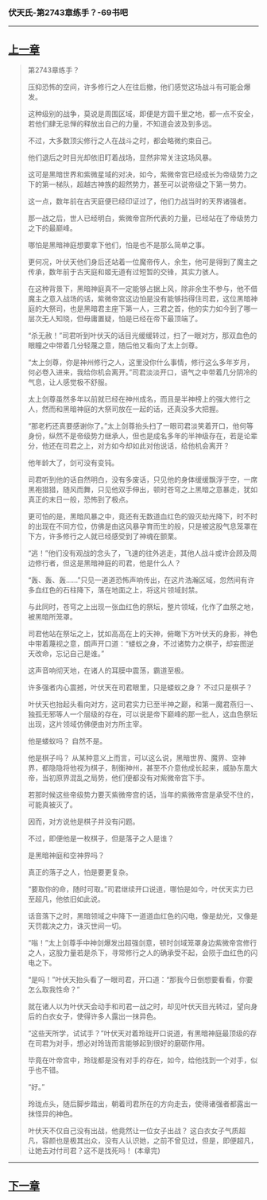 ### 伏天氏-第2743章练手？-69书吧

--------
[上一章](./36d53e85696cc2469ac9e49ebc5e38b6.md)
--------


>
>
>
>第2743章练手？
>
>压抑恐怖的空间，许多修行之人在往后撤，他们感觉这场战斗有可能会爆发。
>
>这种级别的战争，莫说是周围区域，即便是方圆千里之地，都一点不安全，若他们肆无忌惮的释放出自己的力量，不知道会波及到多远。
>
>不过，大多数顶尖修行之人在战斗之时，都会略微约束自己。
>
>他们退后之时目光却依旧盯着战场，显然非常关注这场风暴。
>
>这可是黑暗世界和紫微星域的对决，如今，紫微帝宫已经成长为帝级势力之下的第一梯队，超越古神族的超然势力，甚至可以说帝级之下第一势力。
>
>这一点，数年前在古天庭便已经印证过了，他们力战当时的天界诸强者。
>
>那一战之后，世人已经明白，紫微帝宫所代表的力量，已经站在了帝级势力之下的最巅峰。
>
>哪怕是黑暗神庭想要拿下他们，怕是也不是那么简单之事。
>
>更何况，叶伏天他们身后还站着一位魔帝传人，余生，他可是得到了魔主之传承，数年前于古天庭和姬无道有过短暂的交锋，其实力骇人。
>
>在这种背景下，黑暗神庭真不一定能够占据上风，除非余生不参与，他不借魔主之意入战场的话，紫微帝宫这边怕是没有能够挡得住司君，这位黑暗神庭的大祭司，也是黑暗君主座下第一人，三君之首，他的实力如今到了哪一层次无人知晓，但毋庸置疑，怕是已经在帝下最顶端了。
>
>“杀无赦！”司君听到叶伏天的话目光缓缓转过，扫了一眼对方，那双血色的眼瞳之中带着几分轻蔑之意，随后他又看向了太上剑尊。
>
>“太上剑尊，你是神州修行之人，这里没你什么事情，修行这么多年岁月，何必卷入进来，我给你机会离开。”司君淡淡开口，语气之中带着几分阴冷的气息，让人感觉极不舒服。
>
>太上剑尊虽然多年以前就已经在神州成名，而且是半神榜上的强大修行之人，然而和黑暗神庭的大祭司放在一起的话，还真没多大把握。
>
>“那老朽还真要感谢你了。”太上剑尊抬头扫了一眼司君淡笑着开口，他何等身份，纵然不是帝级势力继承人，但也是成名多年的半神级存在，若是论辈分，他还在司君之上，对方如今却如此对他说话，给他机会离开？
>
>他年龄大了，剑可没有变钝。
>
>司君听到他的话自然明白，没有多废话，只见他的身体缓缓飘浮于空，一席黑袍猎猎，随风而舞，只见他双手伸出，顿时苍穹之上黑暗之意暴走，犹如真正的末日一般，恐怖到了极点。
>
>更可怕的是，黑暗风暴之中，竟还有无数道血红色的毁灭劫光降下，时不时的出现在不同方位，仿佛是由这风暴孕育而生的般，只是被这股气息笼罩在下方，许多修行之人就已经感受到了神魂在颤栗。
>
>“逃！”他们没有观战的念头了，飞速的往外逃走，其他人战斗或许会顾及周边修行者，但这是黑暗神庭的司君，他是什么人？
>
>“轰、轰、轰……”只见一道道恐怖声响传出，在这片浩瀚区域，忽然间有许多血红色的石柱降下，落在地面之上，将这片领域封禁。
>
>与此同时，苍穹之上出现一张血红色的祭坛，整片领域，化作了血祭之地，被黑暗所笼罩。
>
>司君他站在祭坛之上，犹如高高在上的天神，俯瞰下方叶伏天的身影，神色中带着蔑视之意，朗声开口道：“蝼蚁之身，不过诸势力之棋子，却妄图逆天改命，忘记自己是谁。”
>
>这声音响彻天地，在诸人的耳膜中震荡，霸道至极。
>
>许多强者内心震撼，叶伏天在司君眼里，只是蝼蚁之身？
>不过只是棋子？
>
>叶伏天也抬起头看向对方，这司君实力已至半神之巅，和第一魔君燕归一、独孤无邪等人一个层级的存在，可以说是帝下巅峰的那一批人，这血色祭坛出现，这片领域仿佛便由对方所主宰。
>
>他是蝼蚁吗？
>自然不是。
>
>他是棋子吗？
>从某种意义上而言，可以这么说，黑暗世界、魔界、空神界，都隐隐将他视为棋子，制衡神州，甚至不介意他成长起来，威胁东凰大帝，当初原界混乱之局势，他们便都没有对紫微帝宫下手。
>
>若那时候这些帝级势力要灭紫微帝宫的话，当年的紫微帝宫是承受不住的，可能真被灭了。
>
>因而，对方说他是棋子并没有问题。
>
>不过，即便他是一枚棋子，但是落子之人是谁？
>
>是黑暗神庭和空神界吗？
>
>真正的落子之人，怕是要更复杂。
>
>“要取你的命，随时可取。”司君继续开口说道，哪怕是如今，叶伏天实力已至超凡，他依旧如此说。
>
>话音落下之时，黑暗领域之中降下一道道血红色的闪电，像是劫光，又像是天罚裁决之力，诛灭世间一切。
>
>“嗡！”太上剑尊手中神剑爆发出超强剑意，顿时剑域笼罩身边紫微帝宫修行之人，这股力量若是杀下，寻常修行之人的确承受不起，会陨于血红色的闪电之下。
>
>“是吗！”叶伏天抬头看了一眼司君，开口道：“那我今日倒想要看看，你要怎么取我性命？”
>
>就在诸人以为叶伏天会动手和司君一战之时，却见叶伏天目光转过，望向身后的白衣女子，使得许多人露出一抹异色。
>
>“这些天所学，试试手？”叶伏天对着玲珑开口说道，有黑暗神庭最顶级的存在司君为对手，想必对玲珑而言能够起到很好的磨砺作用。
>
>毕竟在叶帝宫中，玲珑都是没有对手的存在，如今，给他找到一个对手，似乎也不错。
>
>“好。”
>
>玲珑点头，随后脚步踏出，朝着司君所在的方向走去，使得诸强者都露出一抹怪异的神色。
>
>叶伏天不仅自己没有出战，他竟然让一位女子出战？
>这白衣女子气质超凡，容颜也是极其出众，没有人认识她，之前不曾见过，但是，即便超凡，让她去对付司君？这不是找死吗！
>(本章完)
>
>

--------
[下一章](./db7e3acdd4e3db373a59093fda2f7e1f.md)
--------
